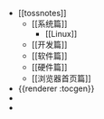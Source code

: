 - [[tossnotes]]
	- [[系统篇]]
		- [[Linux]]
	- [[开发篇]]
	- [[软件篇]]
	- [[硬件篇]]
	- [[浏览器首页篇]]
- {{renderer :tocgen}}
-
-